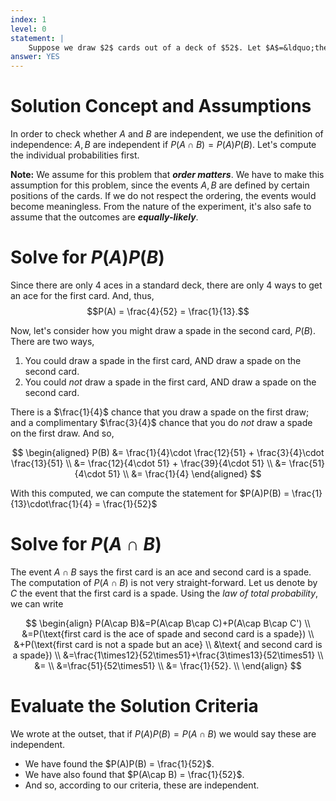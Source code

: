 ```yaml
---
index: 1
level: 0
statement: |
    Suppose we draw $2$ cards out of a deck of $52$. Let $A$=&ldquo;the first  card is an ace&rdquo; and $B$=&ldquo;the second card is a spade&rdquo;. Are $A$ and $B$ independent?
answer: YES
---
```


# Solution Concept and Assumptions
In order to check whether $A$ and $B$ are independent, we use the definition
of independence: $A,B$ are independent if $P(A\cap B)=P(A)P(B)$. Let's compute
the individual probabilities first. 

**Note:** We assume for this problem that ***order matters***. We have to 
make this assumption for this problem, since the events $A,B$ are defined by
certain positions of the cards. If we do not respect the ordering, the events
would become meaningless. From the nature of the experiment, it's also safe
to assume that the outcomes are ***equally-likely***.

# Solve for $P(A)P(B)$
Since there are only $4$ aces in a standard deck, there are only
$4$ ways to get an ace for the first card. And, thus, $$P(A) = \frac{4}{52} = \frac{1}{13}.$$

Now, let's consider how you might draw a spade in the second card, $P(B)$. There are two ways, 

1. You could draw a spade in the first card, AND draw a spade on the second card.
2. You could *not* draw a spade in the first card, AND draw a spade on the second card.

There is a $\frac{1}{4}$ chance that you draw a spade on the first draw; and a complimentary $\frac{3}{4}$ chance that you do *not* draw a spade on the first draw. And so, 

$$
    \begin{aligned}
      P(B) &= \frac{1}{4}\cdot \frac{12}{51} + \frac{3}{4}\cdot \frac{13}{51} \\ 
           &= \frac{12}{4\cdot 51} + \frac{39}{4\cdot 51} \\ 
           &= \frac{51}{4\cdot 51} \\ 
           &= \frac{1}{4}
    \end{aligned}
$$

With this computed, we can compute the statement for $P(A)P(B) = \frac{1}{13}\cdot\frac{1}{4} = \frac{1}{52}$

# Solve for $P(A\cap B)$

The event $A\cap B$ says the first card is an ace and second card is a spade.
The computation of $P(A\cap B)$ is not very straight-forward. Let us denote by
$C$ the event that the first card is a spade. Using the *law of total
probability*, we can write

$$
    \begin{align}
    P(A\cap B)&=P(A\cap B\cap C)+P(A\cap B\cap C')                        \\
    &=P(\text{first card is the ace of spade and second card is a spade}) \\
    &+P(\text{first card is not a spade but an ace}                       \\
    &\text{ and second card is a spade})                                  \\
    &=\frac{1\times12}{52\times51}+\frac{3\times13}{52\times51}           \\ 
    &=                                                                    \\
    &=\frac{51}{52\times51}                                               \\ 
    &= \frac{1}{52}.                                                      \\
    \end{align}
$$

# Evaluate the Solution Criteria 

We wrote at the outset, that if $P(A)P(B) = P(A\cap B)$ we would say these are independent. 

- We have found the $P(A)P(B) = \frac{1}{52}$.
- We have also found that $P(A\cap B) = \frac{1}{52}$.
- And so, according to our criteria, these are independent. 
